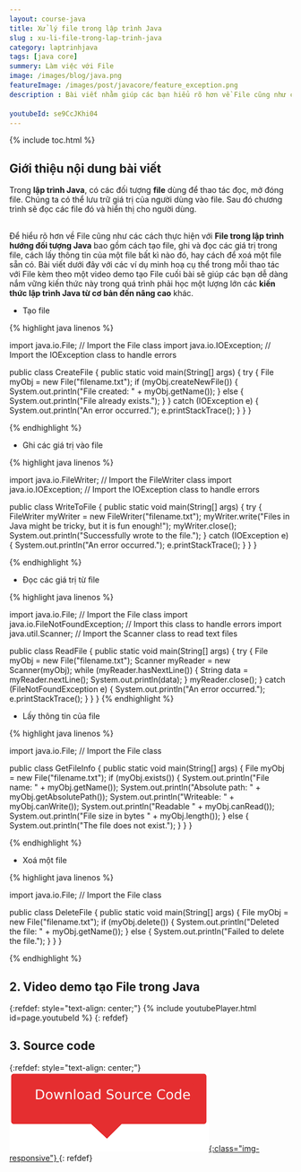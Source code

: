 ```yaml
---
layout: course-java
title: Xử lý file trong lập trình Java
slug : xu-li-file-trong-lap-trinh-java
category: laptrinhjava
tags: [java core]
summery: Làm việc với File
image: /images/blog/java.png
featureImage: /images/post/javacore/feature_exception.png
description : Bài viết nhằm giúp các bạn hiểu rõ hơn về File cũng như các cách thực hiện với File trong lập trình hướng đối tượng Java. Bao gồm cách tạo file, ghi và đọc các giá trị trong file, cách lấy thông tin của một file bất kì nào đó, hay cách để xoá một file sẵn có. Bài viết dưới đây với các ví dụ minh hoạ cụ thể trong mỗi thao tác với File kèm theo một video demo tạo File cuối bài sẽ giúp các bạn dễ dàng nắm vững kiến thức này trong quá trình phải học một lượng lớn các kiến thức lập trình Java từ cơ bản đến nâng cao khác.

youtubeId: se9CcJKhi04
---
```


{% include toc.html %}

## **Giới thiệu nội dung bài viết**

Trong <b>lập trình Java</b>, có các đối tượng <b>file</b> dùng để thao tác đọc, mở đóng file. Chúng ta có thể lưu trữ giá trị của người dùng vào file. Sau đó chương trình sẽ đọc các file đó và hiển thị cho người dùng. 

<br>
Để hiểu rõ hơn về File cũng như các cách thực hiện với <b>File trong lập trình hướng đối tượng Java</b> bao gồm cách tạo file, ghi và đọc các giá trị trong file, cách lấy thông tin của một file bất kì nào đó, hay cách để xoá một file sẵn có. Bài viết dưới đây với các ví dụ minh hoạ cụ thể trong mỗi thao tác với File kèm theo một video demo tạo File cuối bài sẽ giúp các bạn dễ dàng nắm vững kiến thức này trong quá trình phải học một lượng lớn các <b>kiến thức lập trình Java từ cơ bản đến nâng cao</b> khác.




- Tạo file

{% highlight java linenos %}

import java.io.File;  // Import the File class
import java.io.IOException;  // Import the IOException class to handle errors

public class CreateFile {
  public static void main(String[] args) {
    try {
      File myObj = new File("filename.txt");
      if (myObj.createNewFile()) {
        System.out.println("File created: " + myObj.getName());
      } else {
        System.out.println("File already exists.");
      }
    } catch (IOException e) {
      System.out.println("An error occurred.");
      e.printStackTrace();
    }
  }
}

{% endhighlight %}

- Ghi các giá trị vào file

{% highlight java linenos %}

import java.io.FileWriter;   // Import the FileWriter class
import java.io.IOException;  // Import the IOException class to handle errors

public class WriteToFile {
  public static void main(String[] args) {
    try {
      FileWriter myWriter = new FileWriter("filename.txt");
      myWriter.write("Files in Java might be tricky, but it is fun enough!");
      myWriter.close();
      System.out.println("Successfully wrote to the file.");
    } catch (IOException e) {
      System.out.println("An error occurred.");
      e.printStackTrace();
    }
  }
}

{% endhighlight %}

- Đọc các giá trị từ file

{% highlight java linenos %}

import java.io.File;  // Import the File class
import java.io.FileNotFoundException;  // Import this class to handle errors
import java.util.Scanner; // Import the Scanner class to read text files

public class ReadFile {
  public static void main(String[] args) {
    try {
      File myObj = new File("filename.txt");
      Scanner myReader = new Scanner(myObj);
      while (myReader.hasNextLine()) {
        String data = myReader.nextLine();
        System.out.println(data);
      }
      myReader.close();
    } catch (FileNotFoundException e) {
      System.out.println("An error occurred.");
      e.printStackTrace();
    }
  }
}
{% endhighlight %}

- Lấy thông tin của file

{% highlight java linenos %}

import java.io.File;  // Import the File class

public class GetFileInfo { 
  public static void main(String[] args) {
    File myObj = new File("filename.txt");
    if (myObj.exists()) {
      System.out.println("File name: " + myObj.getName());
      System.out.println("Absolute path: " + myObj.getAbsolutePath());
      System.out.println("Writeable: " + myObj.canWrite());
      System.out.println("Readable " + myObj.canRead());
      System.out.println("File size in bytes " + myObj.length());
    } else {
      System.out.println("The file does not exist.");
    }
  }
}

{% endhighlight %}

- Xoá một file

{% highlight java linenos %}

import java.io.File;  // Import the File class

public class DeleteFile {
  public static void main(String[] args) { 
    File myObj = new File("filename.txt"); 
    if (myObj.delete()) { 
      System.out.println("Deleted the file: " + myObj.getName());
    } else {
      System.out.println("Failed to delete the file.");
    } 
  } 
}

{% endhighlight %}


## **2. Video demo tạo File  trong Java**

{:refdef: style="text-align: center;"}
{% include youtubePlayer.html id=page.youtubeId %}
{: refdef}

## **3. Source code**


{:refdef: style="text-align: center;"}
<a href="https://github.com/levunguyen/Java-IO-File" target="_blank"> ![Sourcecode ](/images/icon/githubsource.png){:class="img-responsive"} </a>
{: refdef}
